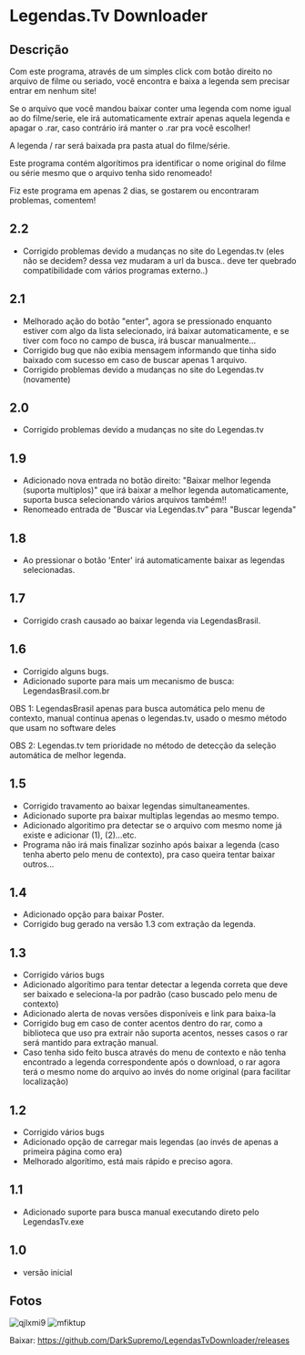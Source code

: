 Legendas.Tv Downloader
====================

Descrição
-----------
Com este programa, através de um simples click com botão direito no arquivo de filme ou seriado, você encontra e baixa a legenda sem precisar entrar em nenhum site!

Se o arquivo que você mandou baixar conter uma legenda com nome igual ao do filme/serie, ele irá automaticamente extrair apenas aquela legenda e apagar o .rar, caso contrário irá manter o .rar pra você escolher!

A legenda / rar será baixada pra pasta atual do filme/série.

Este programa contém algorítimos pra identificar o nome original do filme ou série mesmo que o arquivo tenha sido renomeado!

Fiz este programa em apenas 2 dias, se gostarem ou encontraram problemas, comentem!

2.2
-----------
- Corrigido problemas devido a mudanças no site do Legendas.tv (eles não se decidem? dessa vez mudaram a url da busca.. deve ter quebrado compatibilidade com vários programas externo..)

2.1
-----------
- Melhorado ação do botão "enter", agora se pressionado enquanto estiver com algo da lista selecionado, irá baixar automaticamente, e se tiver com foco no campo de busca, irá buscar manualmente...
- Corrigido bug que não exibia mensagem informando que tinha sido baixado com sucesso em caso de buscar apenas 1 arquivo.
- Corrigido problemas devido a mudanças no site do Legendas.tv (novamente)

2.0
-----------
- Corrigido problemas devido a mudanças no site do Legendas.tv

1.9
-----------
- Adicionado nova entrada no botão direito: "Baixar melhor legenda (suporta multiplos)" que irá baixar a melhor legenda automaticamente, suporta busca selecionando vários arquivos também!!
- Renomeado entrada de "Buscar via Legendas.tv" para "Buscar legenda"

1.8
-----------
- Ao pressionar o botão 'Enter' irá automaticamente baixar as legendas selecionadas.

1.7
-----------
- Corrigido crash causado ao baixar legenda via LegendasBrasil.

1.6
-----------
- Corrigido alguns bugs.
- Adicionado suporte para mais um mecanismo de busca: LegendasBrasil.com.br 

OBS 1: LegendasBrasil apenas para busca automática pelo menu de contexto, manual continua apenas o legendas.tv, usado o mesmo método que usam no software deles

OBS 2: Legendas.tv tem prioridade no método de detecção da seleção automática de melhor legenda.

1.5
-----------
- Corrigido travamento ao baixar legendas simultaneamentes.
- Adicionado suporte pra baixar multiplas legendas ao mesmo tempo.
- Adicionado algoritimo pra detectar se o arquivo com mesmo nome já existe e adicionar (1), (2)...etc.
- Programa não irá mais finalizar sozinho após baixar a legenda (caso tenha aberto pelo menu de contexto), pra caso queira tentar baixar outros...

1.4
-----------
- Adicionado opção para baixar Poster.
- Corrigido bug gerado na versão 1.3 com extração da legenda.

1.3
-----------
- Corrigido vários bugs
- Adicionado algorítimo para tentar detectar a legenda correta que deve ser baixado e seleciona-la por padrão (caso buscado pelo menu de contexto)
- Adicionado alerta de novas versões disponíveis e link para baixa-la
- Corrigido bug em caso de conter acentos dentro do rar, como a biblioteca que uso pra extrair não suporta acentos, nesses casos o rar será mantido para extração manual.
- Caso tenha sido feito busca através do menu de contexto e não tenha encontrado a legenda correspondente após o download, o rar agora terá o mesmo nome do arquivo ao invés do nome original (para facilitar localização)


1.2
-----------
- Corrigido vários bugs
- Adicionado opção de carregar mais legendas (ao invés de apenas a primeira página como era)
- Melhorado algorítimo, está mais rápido e preciso agora.


1.1
-----------
- Adicionado suporte para busca manual executando direto pelo LegendasTv.exe


1.0
-----------
- versão inicial


Fotos
-----------

![qjlxmi9](http://i.imgur.com/nMXrIBN.png)
![mfiktup](https://f.cloud.github.com/assets/7059651/2514293/bd52fbd2-b437-11e3-9ed6-478533167105.png)


Baixar: https://github.com/DarkSupremo/LegendasTvDownloader/releases
